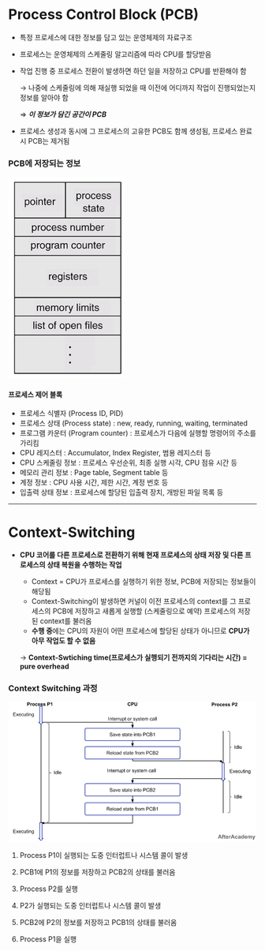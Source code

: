 # Process Control Block (PCB)
- 특정 프로세스에 대한 정보를 담고 있는 운영체제의 자료구조
- 프로세스는 운영체제의 스케줄링 알고리즘에 따라 CPU를 할당받음
- 작업 진행 중 프로세스 전환이 발생하면 하던 일을 저장하고 CPU를 반환해야 함

    &rarr; 나중에 스케줄링에 의해 재실행 되었을 때 이전에 어디까지 작업이 진행되었는지 정보를 알아야 함

    ⇒ ***이 정보가 담긴 공간이 PCB***

- 프로세스 생성과 동시에 그 프로세스의 고유한 PCB도 함께 생성됨, 프로세스 완료 시 PCB는 제거됨

### PCB에 저장되는 정보

![pcb](/contents/Operating_System/img/pcb.png)

#### 프로세스 제어 블록
- 프로세스 식별자 (Process ID, PID)
- 프로세스 상태 (Process state) : new, ready, running, waiting, terminated
- 프로그램 카운터 (Program counter) : 프로세스가 다음에 실행할 명령어의 주소를 가리킴
- CPU 레지스터 : Accumulator, Index Register, 범용 레지스터 등
- CPU 스케줄링 정보 : 프로세스 우선순위, 최종 실행 시각, CPU 점유 시간 등
- 메모리 관리 정보 : Page table, Segment table 등
- 계정 정보 : CPU 사용 시간, 제한 시간, 계정 번호 등
- 입출력 상태 정보 : 프로세스에 할당된 입출력 장치, 개방된 파일 목록 등

---
# Context-Switching

- **CPU 코어를 다른 프로세스로 전환하기 위해 현재 프로세스의 상태 저장 및 다른 프로세스의 상태 복원을 수행하는 작업**
    - Context = CPU가 프로세스를 실행하기 위한 정보, PCB에 저장되는 정보들이 해당됨
    - Context-Switching이 발생하면 커널이 이전 프로세스의 context를 그 프로세스의 PCB에 저장하고 새롭게 실행할 (스케줄링으로 예약) 프로세스의 저장된 context를 불러옴
    - **수행 중**에는 CPU의 자원이 어떤 프로세스에 할당된 상태가 아니므로 **CPU가 아무 작업도 할 수 없음**

    &rarr; **Context-Swtiching time(프로세스가 실행되기 전까지의 기다리는 시간) = pure overhead**
 
### Context Switching 과정

![context_switching](/contents/Operating_System/img/context_switching.png)

1. Process P1이 실행되는 도중 인터럽트나 시스템 콜이 발생

2. PCB1에 P1의 정보를 저장하고 PCB2의 상태를 불러옴

3. Process P2를 실행

4. P2가 실행되는 도중 인터럽트나 시스템 콜이 발생

5. PCB2에 P2의 정보를 저장하고 PCB1의 상태를 불러옴

6. Process P1을 실행
